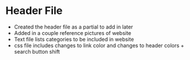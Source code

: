 # Header File

* Created the header file as a partial to add in later
* Added in a couple reference pictures of website
* Text file lists categories to be included in website
* css file includes changes to link color and changes to header colors + search button shift
